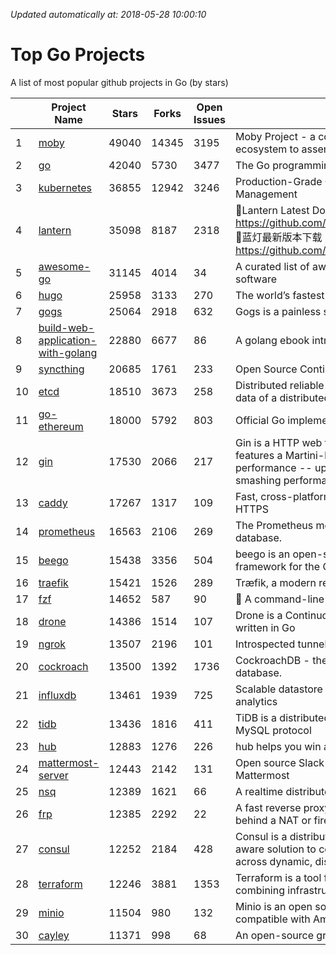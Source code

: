 *Updated automatically at: 2018-05-28 10:00:10* 
# Top Go Projects
A list of most popular github projects in Go (by stars)

|    | Project Name | Stars | Forks | Open Issues | Description |
| -- | ------------ | ----- | ----- | ----------- | ----------- |
| 1 | [moby](https://github.com/moby/moby) | 49040 | 14345 | 3195 | Moby Project - a collaborative project for the container ecosystem to assemble container-based systems |
| 2 | [go](https://github.com/golang/go) | 42040 | 5730 | 3477 | The Go programming language |
| 3 | [kubernetes](https://github.com/kubernetes/kubernetes) | 36855 | 12942 | 3246 | Production-Grade Container Scheduling and Management |
| 4 | [lantern](https://github.com/getlantern/lantern) | 35098 | 8187 | 2318 | 🔴Lantern Latest Download https://github.com/getlantern/lantern/releases/tag/latest 🔴蓝灯最新版本下载 https://github.com/getlantern/forum/issues/833 🔴  |
| 5 | [awesome-go](https://github.com/avelino/awesome-go) | 31145 | 4014 | 34 | A curated list of awesome Go frameworks, libraries and software |
| 6 | [hugo](https://github.com/gohugoio/hugo) | 25958 | 3133 | 270 | The world’s fastest framework for building websites. |
| 7 | [gogs](https://github.com/gogs/gogs) | 25064 | 2918 | 632 | Gogs is a painless self-hosted Git service. |
| 8 | [build-web-application-with-golang](https://github.com/astaxie/build-web-application-with-golang) | 22880 | 6677 | 86 | A golang ebook intro how to build a web with golang |
| 9 | [syncthing](https://github.com/syncthing/syncthing) | 20685 | 1761 | 233 | Open Source Continuous File Synchronization |
| 10 | [etcd](https://github.com/coreos/etcd) | 18510 | 3673 | 258 | Distributed reliable key-value store for the most critical data of a distributed system |
| 11 | [go-ethereum](https://github.com/ethereum/go-ethereum) | 18000 | 5792 | 803 | Official Go implementation of the Ethereum protocol |
| 12 | [gin](https://github.com/gin-gonic/gin) | 17530 | 2066 | 217 | Gin is a HTTP web framework written in Go (Golang). It features a Martini-like API with much better performance -- up to 40 times faster. If you need smashing performance, get yourself some Gin. |
| 13 | [caddy](https://github.com/mholt/caddy) | 17267 | 1317 | 109 | Fast, cross-platform HTTP/2 web server with automatic HTTPS |
| 14 | [prometheus](https://github.com/prometheus/prometheus) | 16563 | 2106 | 269 | The Prometheus monitoring system and time series database. |
| 15 | [beego](https://github.com/astaxie/beego) | 15438 | 3356 | 504 | beego is an open-source, high-performance web framework for the Go programming language. |
| 16 | [traefik](https://github.com/containous/traefik) | 15421 | 1526 | 289 | Træfik, a modern reverse proxy |
| 17 | [fzf](https://github.com/junegunn/fzf) | 14652 | 587 | 90 | :cherry_blossom: A command-line fuzzy finder |
| 18 | [drone](https://github.com/drone/drone) | 14386 | 1514 | 107 | Drone is a Continuous Delivery platform built on Docker, written in Go |
| 19 | [ngrok](https://github.com/inconshreveable/ngrok) | 13507 | 2196 | 101 | Introspected tunnels to localhost |
| 20 | [cockroach](https://github.com/cockroachdb/cockroach) | 13500 | 1392 | 1736 | CockroachDB - the open source, cloud-native SQL database. |
| 21 | [influxdb](https://github.com/influxdata/influxdb) | 13461 | 1939 | 725 | Scalable datastore for metrics, events, and real-time analytics |
| 22 | [tidb](https://github.com/pingcap/tidb) | 13436 | 1816 | 411 | TiDB is a distributed HTAP database compatible with the MySQL protocol  |
| 23 | [hub](https://github.com/github/hub) | 12883 | 1276 | 226 | hub helps you win at git. |
| 24 | [mattermost-server](https://github.com/mattermost/mattermost-server) | 12443 | 2142 | 131 | Open source Slack-alternative in Golang and React - Mattermost |
| 25 | [nsq](https://github.com/nsqio/nsq) | 12389 | 1621 | 66 | A realtime distributed messaging platform |
| 26 | [frp](https://github.com/fatedier/frp) | 12385 | 2292 | 22 | A fast reverse proxy to help you expose a local server behind a NAT or firewall to the internet. |
| 27 | [consul](https://github.com/hashicorp/consul) | 12252 | 2184 | 428 | Consul is a distributed, highly available, and data center aware solution to connect and configure applications across dynamic, distributed infrastructure. |
| 28 | [terraform](https://github.com/hashicorp/terraform) | 12246 | 3881 | 1353 | Terraform is a tool for building, changing, and combining infrastructure safely and efficiently. |
| 29 | [minio](https://github.com/minio/minio) | 11504 | 980 | 132 | Minio is an open source object storage server compatible with Amazon S3 APIs |
| 30 | [cayley](https://github.com/cayleygraph/cayley) | 11371 | 998 | 68 | An open-source graph database |
